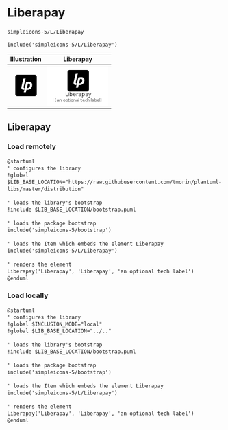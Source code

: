 # Liberapay


```text
simpleicons-5/L/Liberapay
```

```text
include('simpleicons-5/L/Liberapay')
```



| Illustration | Liberapay |
| :---: | :---: |
| ![illustration for Illustration](../../simpleicons-5/L/Liberapay.png) | ![illustration for Liberapay](../../simpleicons-5/L/Liberapay.Local.png) |




## Liberapay

### Load remotely
```plantuml
@startuml
' configures the library
!global $LIB_BASE_LOCATION="https://raw.githubusercontent.com/tmorin/plantuml-libs/master/distribution"

' loads the library's bootstrap
!include $LIB_BASE_LOCATION/bootstrap.puml

' loads the package bootstrap
include('simpleicons-5/bootstrap')

' loads the Item which embeds the element Liberapay
include('simpleicons-5/L/Liberapay')

' renders the element
Liberapay('Liberapay', 'Liberapay', 'an optional tech label')
@enduml
```

### Load locally
```plantuml
@startuml
' configures the library
!global $INCLUSION_MODE="local"
!global $LIB_BASE_LOCATION="../.."

' loads the library's bootstrap
!include $LIB_BASE_LOCATION/bootstrap.puml

' loads the package bootstrap
include('simpleicons-5/bootstrap')

' loads the Item which embeds the element Liberapay
include('simpleicons-5/L/Liberapay')

' renders the element
Liberapay('Liberapay', 'Liberapay', 'an optional tech label')
@enduml
```

